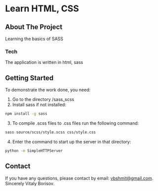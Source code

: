 # Learn HTML, CSS

## About The Project

Learning the basics of SASS

### Tech

The application is written in html, sass

## Getting Started

To demonstrate the work done, you need:

1. Go to the directory /sass_scss
2. Install sass if not installed:

```sh
npm install -g sass
```

3. To compile .scss files to .css files run the following command:

```sh
sass source/scss/style.scss css/style.css
```

4. Enter the command to start up the server in that directory:

```sh
python -m SimpleHTTPServer
```

## Contact

If you have any questions, please contact by email: vbshmit@gmail.com.
Sincerely Vitaly Borisov.
